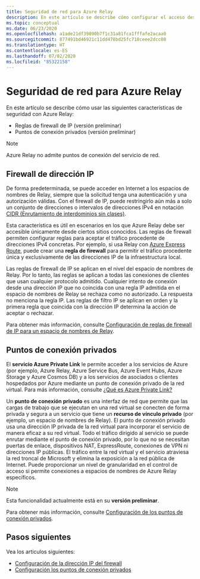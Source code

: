 ```yaml
---
title: Seguridad de red para Azure Relay
description: En este artículo se describe cómo configurar el acceso desde puntos de conexión privados
ms.topic: conceptual
ms.date: 06/23/2020
ms.openlocfilehash: a1ade21df39890b7f1c31a81fca1fffafe2acaa0
ms.sourcegitcommit: 877491bd46921c11dd478bd25fc718ceee2dcc08
ms.translationtype: HT
ms.contentlocale: es-ES
ms.lasthandoff: 07/02/2020
ms.locfileid: "85322158"
---
```

# <a name="network-security-for-azure-relay"></a>Seguridad de red para Azure Relay 
En este artículo se describe cómo usar las siguientes características de seguridad con Azure Relay: 

- Reglas de firewall de IP (versión preliminar)
- Puntos de conexión privados (versión preliminar)

> [!NOTE]
> Azure Relay no admite puntos de conexión del servicio de red. 


## <a name="ip-firewall"></a>Firewall de dirección IP 
De forma predeterminada, se puede acceder en Internet a los espacios de nombres de Relay, siempre que la solicitud tenga una autenticación y una autorización válidas. Con el firewall de IP, puede restringirlo aún más a solo un conjunto de direcciones o intervalos de direcciones IPv4 en notación [CIDR (Enrutamiento de interdominios sin clases)](https://en.wikipedia.org/wiki/Classless_Inter-Domain_Routing).

Esta característica es útil en escenarios en los que Azure Relay debe ser accesible únicamente desde ciertos sitios conocidos. Las reglas de firewall permiten configurar reglas para aceptar el tráfico procedente de direcciones IPv4 concretas. Por ejemplo, si usa Relay con [Azure Express Route](/azure/expressroute/expressroute-faqs#supported-services), puede crear una **regla de firewall** para permitir el tráfico procedente única y exclusivamente de las direcciones IP de la infraestructura local. 

Las reglas de firewall de IP se aplican en el nivel del espacio de nombres de Relay. Por lo tanto, las reglas se aplican a todas las conexiones de clientes que usan cualquier protocolo admitido. Cualquier intento de conexión desde una dirección IP que no coincida con una regla IP admitida en el espacio de nombres de Relay se rechaza como no autorizado. La respuesta no menciona la regla IP. Las reglas de filtro IP se aplican en orden y la primera regla que coincida con la dirección IP determina la acción de aceptar o rechazar.

Para obtener más información, consulte [Configuración de reglas de firewall de IP para un espacio de nombres de Relay](ip-firewall-virtual-networks.md).

## <a name="private-endpoints"></a>Puntos de conexión privados

El **servicio Azure Private Link** le permite acceder a los servicios de Azure (por ejemplo, Azure Relay, Azure Service Bus, Azure Event Hubs, Azure Storage y Azure Cosmos DB) y a los servicios de asociados o clientes hospedados por Azure mediante un punto de conexión privado de la red virtual. Para más información, consulte [¿Qué es Azure Private Link?](../private-link/private-link-overview.md)

Un **punto de conexión privado** es una interfaz de red que permite que las cargas de trabajo que se ejecutan en una red virtual se conecten de forma privada y segura a un servicio que tiene un **recurso de vínculo privado** (por ejemplo, un espacio de nombres de Relay). El punto de conexión privado usa una dirección IP privada de la red virtual para incorporar el servicio de manera eficaz a su red virtual. Todo el tráfico dirigido al servicio se puede enrutar mediante el punto de conexión privado, por lo que no se necesitan puertas de enlace, dispositivos NAT, ExpressRoute, conexiones de VPN ni direcciones IP públicas. El tráfico entre la red virtual y el servicio atraviesa la red troncal de Microsoft y elimina la exposición a la red pública de Internet. Puede proporcionar un nivel de granularidad en el control de acceso si permite conexiones a espacios de nombres de Azure Relay específicos.

> [!NOTE]
> Esta funcionalidad actualmente está en su **versión preliminar**. 

Para obtener más información, consulte [Configuración de los puntos de conexión privados](private-link-service.md).


## <a name="next-steps"></a>Pasos siguientes
Vea los artículos siguientes:

- [Configuración de la dirección IP del firewall](ip-firewall-virtual-networks.md)
- [Configuración los puntos de conexión privados](private-link-service.md)